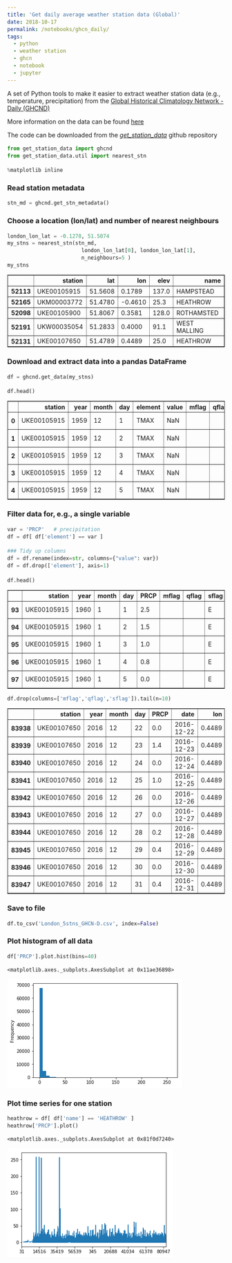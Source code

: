 ```yaml
---
title: 'Get daily average weather station data (Global)'
date: 2018-10-17
permalink: /notebooks/ghcn_daily/
tags:
  - python
  - weather station
  - ghcn
  - notebook
  - jupyter
---
```


A set of Python tools to make it easier to extract weather station data (e.g., temperature, precipitation) from the [Global Historical Climatology Network - Daily (GHCND)](https://www.ncdc.noaa.gov/ghcn-daily-description)

More information on the data can be found [here](https://www1.ncdc.noaa.gov/pub/data/ghcn/daily/readme.txt)

The code can be downloaded from the [_get_station_data_](https://github.com/scotthosking/get_station_data) github repository


```python
from get_station_data import ghcnd
from get_station_data.util import nearest_stn

%matplotlib inline 
```

### Read station metadata


```python
stn_md = ghcnd.get_stn_metadata()
```

### Choose a location (lon/lat) and number of nearest neighbours


```python
london_lon_lat = -0.1278, 51.5074
my_stns = nearest_stn(stn_md, 
                        london_lon_lat[0], london_lon_lat[1], 
                        n_neighbours=5 )
my_stns
```




<div>
<style scoped>
    .dataframe tbody tr th:only-of-type {
        vertical-align: middle;
    }

    .dataframe tbody tr th {
        vertical-align: top;
    }

    .dataframe thead th {
        text-align: right;
    }
</style>
<table border="1" class="dataframe">
  <thead>
    <tr style="text-align: right;">
      <th></th>
      <th>station</th>
      <th>lat</th>
      <th>lon</th>
      <th>elev</th>
      <th>name</th>
    </tr>
  </thead>
  <tbody>
    <tr>
      <th>52113</th>
      <td>UKE00105915</td>
      <td>51.5608</td>
      <td>0.1789</td>
      <td>137.0</td>
      <td>HAMPSTEAD</td>
    </tr>
    <tr>
      <th>52165</th>
      <td>UKM00003772</td>
      <td>51.4780</td>
      <td>-0.4610</td>
      <td>25.3</td>
      <td>HEATHROW</td>
    </tr>
    <tr>
      <th>52098</th>
      <td>UKE00105900</td>
      <td>51.8067</td>
      <td>0.3581</td>
      <td>128.0</td>
      <td>ROTHAMSTED</td>
    </tr>
    <tr>
      <th>52191</th>
      <td>UKW00035054</td>
      <td>51.2833</td>
      <td>0.4000</td>
      <td>91.1</td>
      <td>WEST MALLING</td>
    </tr>
    <tr>
      <th>52131</th>
      <td>UKE00107650</td>
      <td>51.4789</td>
      <td>0.4489</td>
      <td>25.0</td>
      <td>HEATHROW</td>
    </tr>
  </tbody>
</table>
</div>



### Download and extract data into a pandas DataFrame


```python
df = ghcnd.get_data(my_stns)

df.head()
```




<div>
<style scoped>
    .dataframe tbody tr th:only-of-type {
        vertical-align: middle;
    }

    .dataframe tbody tr th {
        vertical-align: top;
    }

    .dataframe thead th {
        text-align: right;
    }
</style>
<table border="1" class="dataframe">
  <thead>
    <tr style="text-align: right;">
      <th></th>
      <th>station</th>
      <th>year</th>
      <th>month</th>
      <th>day</th>
      <th>element</th>
      <th>value</th>
      <th>mflag</th>
      <th>qflag</th>
      <th>sflag</th>
      <th>date</th>
      <th>lon</th>
      <th>lat</th>
      <th>elev</th>
      <th>name</th>
    </tr>
  </thead>
  <tbody>
    <tr>
      <th>0</th>
      <td>UKE00105915</td>
      <td>1959</td>
      <td>12</td>
      <td>1</td>
      <td>TMAX</td>
      <td>NaN</td>
      <td></td>
      <td></td>
      <td></td>
      <td>1959-12-01</td>
      <td>0.1789</td>
      <td>51.5608</td>
      <td>137.0</td>
      <td>HAMPSTEAD</td>
    </tr>
    <tr>
      <th>1</th>
      <td>UKE00105915</td>
      <td>1959</td>
      <td>12</td>
      <td>2</td>
      <td>TMAX</td>
      <td>NaN</td>
      <td></td>
      <td></td>
      <td></td>
      <td>1959-12-02</td>
      <td>0.1789</td>
      <td>51.5608</td>
      <td>137.0</td>
      <td>HAMPSTEAD</td>
    </tr>
    <tr>
      <th>2</th>
      <td>UKE00105915</td>
      <td>1959</td>
      <td>12</td>
      <td>3</td>
      <td>TMAX</td>
      <td>NaN</td>
      <td></td>
      <td></td>
      <td></td>
      <td>1959-12-03</td>
      <td>0.1789</td>
      <td>51.5608</td>
      <td>137.0</td>
      <td>HAMPSTEAD</td>
    </tr>
    <tr>
      <th>3</th>
      <td>UKE00105915</td>
      <td>1959</td>
      <td>12</td>
      <td>4</td>
      <td>TMAX</td>
      <td>NaN</td>
      <td></td>
      <td></td>
      <td></td>
      <td>1959-12-04</td>
      <td>0.1789</td>
      <td>51.5608</td>
      <td>137.0</td>
      <td>HAMPSTEAD</td>
    </tr>
    <tr>
      <th>4</th>
      <td>UKE00105915</td>
      <td>1959</td>
      <td>12</td>
      <td>5</td>
      <td>TMAX</td>
      <td>NaN</td>
      <td></td>
      <td></td>
      <td></td>
      <td>1959-12-05</td>
      <td>0.1789</td>
      <td>51.5608</td>
      <td>137.0</td>
      <td>HAMPSTEAD</td>
    </tr>
  </tbody>
</table>
</div>



### Filter data for, e.g., a single variable


```python
var = 'PRCP'   # precipitation
df = df[ df['element'] == var ]

### Tidy up columns
df = df.rename(index=str, columns={"value": var})
df = df.drop(['element'], axis=1)

df.head()
```




<div>
<style scoped>
    .dataframe tbody tr th:only-of-type {
        vertical-align: middle;
    }

    .dataframe tbody tr th {
        vertical-align: top;
    }

    .dataframe thead th {
        text-align: right;
    }
</style>
<table border="1" class="dataframe">
  <thead>
    <tr style="text-align: right;">
      <th></th>
      <th>station</th>
      <th>year</th>
      <th>month</th>
      <th>day</th>
      <th>PRCP</th>
      <th>mflag</th>
      <th>qflag</th>
      <th>sflag</th>
      <th>date</th>
      <th>lon</th>
      <th>lat</th>
      <th>elev</th>
      <th>name</th>
    </tr>
  </thead>
  <tbody>
    <tr>
      <th>93</th>
      <td>UKE00105915</td>
      <td>1960</td>
      <td>1</td>
      <td>1</td>
      <td>2.5</td>
      <td></td>
      <td></td>
      <td>E</td>
      <td>1960-01-01</td>
      <td>0.1789</td>
      <td>51.5608</td>
      <td>137.0</td>
      <td>HAMPSTEAD</td>
    </tr>
    <tr>
      <th>94</th>
      <td>UKE00105915</td>
      <td>1960</td>
      <td>1</td>
      <td>2</td>
      <td>1.5</td>
      <td></td>
      <td></td>
      <td>E</td>
      <td>1960-01-02</td>
      <td>0.1789</td>
      <td>51.5608</td>
      <td>137.0</td>
      <td>HAMPSTEAD</td>
    </tr>
    <tr>
      <th>95</th>
      <td>UKE00105915</td>
      <td>1960</td>
      <td>1</td>
      <td>3</td>
      <td>1.0</td>
      <td></td>
      <td></td>
      <td>E</td>
      <td>1960-01-03</td>
      <td>0.1789</td>
      <td>51.5608</td>
      <td>137.0</td>
      <td>HAMPSTEAD</td>
    </tr>
    <tr>
      <th>96</th>
      <td>UKE00105915</td>
      <td>1960</td>
      <td>1</td>
      <td>4</td>
      <td>0.8</td>
      <td></td>
      <td></td>
      <td>E</td>
      <td>1960-01-04</td>
      <td>0.1789</td>
      <td>51.5608</td>
      <td>137.0</td>
      <td>HAMPSTEAD</td>
    </tr>
    <tr>
      <th>97</th>
      <td>UKE00105915</td>
      <td>1960</td>
      <td>1</td>
      <td>5</td>
      <td>0.0</td>
      <td></td>
      <td></td>
      <td>E</td>
      <td>1960-01-05</td>
      <td>0.1789</td>
      <td>51.5608</td>
      <td>137.0</td>
      <td>HAMPSTEAD</td>
    </tr>
  </tbody>
</table>
</div>




```python
df.drop(columns=['mflag','qflag','sflag']).tail(n=10)
```




<div>
<style scoped>
    .dataframe tbody tr th:only-of-type {
        vertical-align: middle;
    }

    .dataframe tbody tr th {
        vertical-align: top;
    }

    .dataframe thead th {
        text-align: right;
    }
</style>
<table border="1" class="dataframe">
  <thead>
    <tr style="text-align: right;">
      <th></th>
      <th>station</th>
      <th>year</th>
      <th>month</th>
      <th>day</th>
      <th>PRCP</th>
      <th>date</th>
      <th>lon</th>
      <th>lat</th>
      <th>elev</th>
      <th>name</th>
    </tr>
  </thead>
  <tbody>
    <tr>
      <th>83938</th>
      <td>UKE00107650</td>
      <td>2016</td>
      <td>12</td>
      <td>22</td>
      <td>0.0</td>
      <td>2016-12-22</td>
      <td>0.4489</td>
      <td>51.4789</td>
      <td>25.0</td>
      <td>HEATHROW</td>
    </tr>
    <tr>
      <th>83939</th>
      <td>UKE00107650</td>
      <td>2016</td>
      <td>12</td>
      <td>23</td>
      <td>1.4</td>
      <td>2016-12-23</td>
      <td>0.4489</td>
      <td>51.4789</td>
      <td>25.0</td>
      <td>HEATHROW</td>
    </tr>
    <tr>
      <th>83940</th>
      <td>UKE00107650</td>
      <td>2016</td>
      <td>12</td>
      <td>24</td>
      <td>0.0</td>
      <td>2016-12-24</td>
      <td>0.4489</td>
      <td>51.4789</td>
      <td>25.0</td>
      <td>HEATHROW</td>
    </tr>
    <tr>
      <th>83941</th>
      <td>UKE00107650</td>
      <td>2016</td>
      <td>12</td>
      <td>25</td>
      <td>1.0</td>
      <td>2016-12-25</td>
      <td>0.4489</td>
      <td>51.4789</td>
      <td>25.0</td>
      <td>HEATHROW</td>
    </tr>
    <tr>
      <th>83942</th>
      <td>UKE00107650</td>
      <td>2016</td>
      <td>12</td>
      <td>26</td>
      <td>0.0</td>
      <td>2016-12-26</td>
      <td>0.4489</td>
      <td>51.4789</td>
      <td>25.0</td>
      <td>HEATHROW</td>
    </tr>
    <tr>
      <th>83943</th>
      <td>UKE00107650</td>
      <td>2016</td>
      <td>12</td>
      <td>27</td>
      <td>0.0</td>
      <td>2016-12-27</td>
      <td>0.4489</td>
      <td>51.4789</td>
      <td>25.0</td>
      <td>HEATHROW</td>
    </tr>
    <tr>
      <th>83944</th>
      <td>UKE00107650</td>
      <td>2016</td>
      <td>12</td>
      <td>28</td>
      <td>0.2</td>
      <td>2016-12-28</td>
      <td>0.4489</td>
      <td>51.4789</td>
      <td>25.0</td>
      <td>HEATHROW</td>
    </tr>
    <tr>
      <th>83945</th>
      <td>UKE00107650</td>
      <td>2016</td>
      <td>12</td>
      <td>29</td>
      <td>0.4</td>
      <td>2016-12-29</td>
      <td>0.4489</td>
      <td>51.4789</td>
      <td>25.0</td>
      <td>HEATHROW</td>
    </tr>
    <tr>
      <th>83946</th>
      <td>UKE00107650</td>
      <td>2016</td>
      <td>12</td>
      <td>30</td>
      <td>0.0</td>
      <td>2016-12-30</td>
      <td>0.4489</td>
      <td>51.4789</td>
      <td>25.0</td>
      <td>HEATHROW</td>
    </tr>
    <tr>
      <th>83947</th>
      <td>UKE00107650</td>
      <td>2016</td>
      <td>12</td>
      <td>31</td>
      <td>0.4</td>
      <td>2016-12-31</td>
      <td>0.4489</td>
      <td>51.4789</td>
      <td>25.0</td>
      <td>HEATHROW</td>
    </tr>
  </tbody>
</table>
</div>



### Save to file


```python
df.to_csv('London_5stns_GHCN-D.csv', index=False)
```

### Plot histogram of all data


```python
df['PRCP'].plot.hist(bins=40)
```




    <matplotlib.axes._subplots.AxesSubplot at 0x11ae36898>




![png](/images/notebooks/ghcn_daily_data/output_14_1.png)


### Plot time series for one station


```python
heathrow = df[ df['name'] == 'HEATHROW' ]
heathrow['PRCP'].plot()
```




    <matplotlib.axes._subplots.AxesSubplot at 0x81f0d7240>




![png](/images/notebooks/ghcn_daily_data/output_16_1.png)

